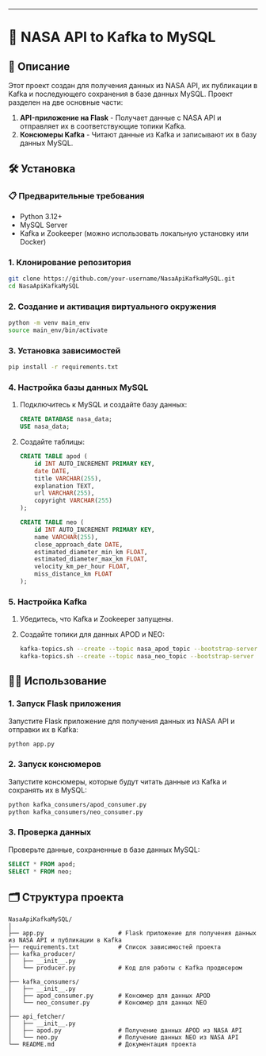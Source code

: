 
---

# 🌌 NASA API to Kafka to MySQL

## 🚀 Описание

Этот проект создан для получения данных из NASA API, их публикации в Kafka и последующего сохранения в базе данных MySQL. Проект разделен на две основные части:

1. **API-приложение на Flask** - Получает данные с NASA API и отправляет их в соответствующие топики Kafka.
2. **Консюмеры Kafka** - Читают данные из Kafka и записывают их в базу данных MySQL.

## 🛠️ Установка

### 📋 Предварительные требования

- Python 3.12+
- MySQL Server
- Kafka и Zookeeper (можно использовать локальную установку или Docker)

### 1. Клонирование репозитория

```bash
git clone https://github.com/your-username/NasaApiKafkaMySQL.git
cd NasaApiKafkaMySQL
```

### 2. Создание и активация виртуального окружения

```bash
python -m venv main_env
source main_env/bin/activate
```

### 3. Установка зависимостей

```bash
pip install -r requirements.txt
```

### 4. Настройка базы данных MySQL

1. Подключитесь к MySQL и создайте базу данных:

   ```sql
   CREATE DATABASE nasa_data;
   USE nasa_data;
   ```

2. Создайте таблицы:

   ```sql
   CREATE TABLE apod (
       id INT AUTO_INCREMENT PRIMARY KEY,
       date DATE,
       title VARCHAR(255),
       explanation TEXT,
       url VARCHAR(255),
       copyright VARCHAR(255)
   );

   CREATE TABLE neo (
       id INT AUTO_INCREMENT PRIMARY KEY,
       name VARCHAR(255),
       close_approach_date DATE,
       estimated_diameter_min_km FLOAT,
       estimated_diameter_max_km FLOAT,
       velocity_km_per_hour FLOAT,
       miss_distance_km FLOAT
   );
   ```

### 5. Настройка Kafka

1. Убедитесь, что Kafka и Zookeeper запущены.
2. Создайте топики для данных APOD и NEO:

   ```bash
   kafka-topics.sh --create --topic nasa_apod_topic --bootstrap-server localhost:9092 --partitions 1 --replication-factor 1
   kafka-topics.sh --create --topic nasa_neo_topic --bootstrap-server localhost:9092 --partitions 1 --replication-factor 1
   ```

## 🚶‍♂️ Использование

### 1. Запуск Flask приложения

Запустите Flask приложение для получения данных из NASA API и отправки их в Kafka:

```bash
python app.py
```

### 2. Запуск консюмеров

Запустите консюмеры, которые будут читать данные из Kafka и сохранять их в MySQL:

```bash
python kafka_consumers/apod_consumer.py
python kafka_consumers/neo_consumer.py
```

### 3. Проверка данных

Проверьте данные, сохраненные в базе данных MySQL:

```sql
SELECT * FROM apod;
SELECT * FROM neo;
```

## 🗂️ Структура проекта

```
NasaApiKafkaMySQL/
│
├── app.py                     # Flask приложение для получения данных из NASA API и публикации в Kafka
├── requirements.txt           # Список зависимостей проекта
├── kafka_producer/
│   ├── __init__.py
│   └── producer.py            # Код для работы с Kafka продюсером
│
├── kafka_consumers/
│   ├── __init__.py
│   ├── apod_consumer.py       # Консюмер для данных APOD
│   └── neo_consumer.py        # Консюмер для данных NEO
│
├── api_fetcher/
│   ├── __init__.py
│   ├── apod.py                # Получение данных APOD из NASA API
│   └── neo.py                 # Получение данных NEO из NASA API
└── README.md                  # Документация проекта
```

